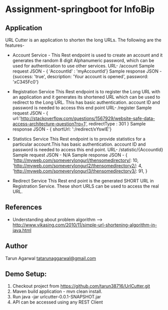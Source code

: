 #  Assignment-springboot for InfoBip

## Application
URL Cutter is an application to shorten the long URLs. The following are the features-

- Account Service -
This Rest endpoint is used to create an account and it generates the random 8 digit Alphanumeric password, which can be used for authentication to use other services.
URL- /account
Sample request JSON - { 'AccountId' : 'myAccountId'}
Sample response JSON - {success: 'true', description: 'Your account is opened', password: 'xC345Fc0'}

- Registration Service
This Rest endpoint is to register the Long URL with an application and it generates  its shortened URL which can be used to redirect to the Long URL. This has basic authentication. account ID and password is needed to access this end point
URL- /register
Sample request JSON -
{
url:'http://stackoverflow.com/questions/1567929/website-safe-data-access-architecture-question?rq=1',
redirectType : 301
}
Sample response JSON - { shortUrl: '<host>:<port>/redirect/xYswlE'}

- Statistics Service
This Rest endpoint is to provide statistics for a particular account.This has basic authentication. account ID and password is needed to access this end point.
URL- /statistic/{AccountId}
Sample request JSON - N/A
Sample response JSON -
{
'http://myweb.com/someverylongurl/thensomedirectory/: 10,
'http://myweb.com/someverylongurl2/thensomedirectory2/: 4,
'http://myweb.com/someverylongurl3/thensomedirectory3/: 91,
}

- Redirect Service
This Rest end point is the generated SHORT URL in Registration Service. These short URLS can be used to access the real URL.

## References
- Understanding about problem algorithm   --> http://www.vikasing.com/2010/11/simple-url-shortening-algorithm-in-java.html


## Author
Tarun Agarwal 
tatarunaggarwal@gmail.com

Demo Setup:
------------------------------
1. Checkout project from https://github.com/tarun38716/UrlCutter.git
2. Maven build application - mvn clean install.
3. Run java -jar urlcutter-0.0.1-SNAPSHOT.jar
4. API can be accessed using any REST Client
